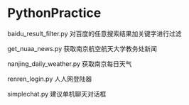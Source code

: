 PythonPractice
==============
baidu_result_filter.py 
对百度的任意搜索结果加关键字进行过滤

get_nuaa_news.py
获取南京航空航天大学教务处新闻

nanjing_daily_weather.py
获取南京每日天气

renren_login.py
人人网登陆器

simplechat.py
建议单机聊天对话框
